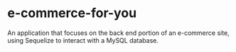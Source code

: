 # e-commerce-for-you
An application that focuses on the back end portion of an e-commerce site, using Sequelize to interact with a MySQL database.
